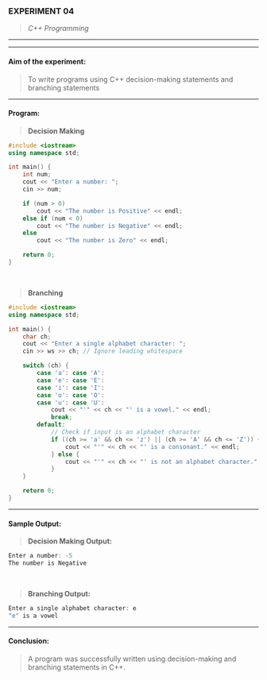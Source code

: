 ### **EXPERIMENT 04**
> *C++ Programming*

---
---

#### **Aim of the experiment:**
> To write programs using C++ decision-making statements and branching statements

---

#### **Program:**
> **Decision Making**
```cpp
#include <iostream>
using namespace std;

int main() {
    int num;
    cout << "Enter a number: ";
    cin >> num;

    if (num > 0)
        cout << "The number is Positive" << endl;
    else if (num < 0)
        cout << "The number is Negative" << endl;
    else
        cout << "The number is Zero" << endl;

    return 0;
}
```
<br>

> **Branching**
```cpp
#include <iostream>
using namespace std;

int main() {
    char ch;
    cout << "Enter a single alphabet character: ";
    cin >> ws >> ch; // Ignore leading whitespace

    switch (ch) {
        case 'a': case 'A':
        case 'e': case 'E':
        case 'i': case 'I':
        case 'o': case 'O':
        case 'u': case 'U':
            cout << "'" << ch << "' is a vowel." << endl;
            break;
        default:
            // Check if input is an alphabet character
            if ((ch >= 'a' && ch <= 'z') || (ch >= 'A' && ch <= 'Z')) {
                cout << "'" << ch << "' is a consonant." << endl;
            } else {
                cout << "'" << ch << "' is not an alphabet character." << endl;
            }
    }

    return 0;
}
```

---

#### **Sample Output:**
> **Decision Making Output:**
```cpp
Enter a number: -5
The number is Negative
```
<br>

> **Branching Output:**
```cpp
Enter a single alphabet character: e
"e" is a vowel
```

---

#### **Conclusion:**
> A program was successfully written using decision-making and branching statements in C++.
